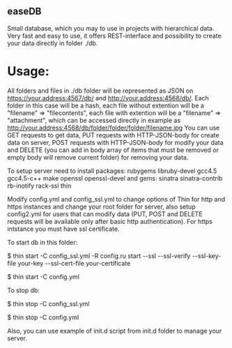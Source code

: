 easeDB
-----

Small database, which you may to use in projects with hierarchical data.
Very fast and easy to use, it offers REST-interface and possibility to create your data directly in folder ./db.

Usage:
======
All folders and files in ./db folder will be represented as JSON on https://your.address:4567/db/ and http://your.address:4568/db/. Each folder in this case will be a hash, each file without extention will be a "filename" => "filecontents", each file with extention will be a "filename" => "attachment", which can be accessed directly in example as http://your.address:4568/db/folder/folder/folder/filename.jpg
You can use GET requests to get data, PUT requests with HTTP-JSON-body for create data on server, POST requests with HTTP-JSON-body for modify your data and DELETE (you can add in body array of items that must be removed or empty body will remove current folder) for removing your data.

To setup server need to install packages:
rubygems libruby-devel gcc4.5 gcc4.5-c++ make openssl openssl-devel 
and gems:
sinatra sinatra-contrib rb-inotify rack-ssl thin

Modify config.yml and config_ssl.yml to change options of Thin for http and https instances and change your root folder for server, also setup config2.yml for users that can modify data (PUT, POST and DELETE requests will be available only after basic http authentication). For https intstance you must have ssl certificate.

To start db in this folder:

$ thin start -C config_ssl.yml -R config.ru start --ssl --ssl-verify --ssl-key-file your-key --ssl-cert-file your-certificate

$ thin start -C config.yml

To stop db:

$ thin stop -C config_ssl.yml

$ thin stop -C config.yml 

Also, you can use example of init.d script from init.d folder to manage your server.